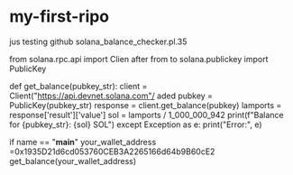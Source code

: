 # my-first-ripo
jus testing github
 solana_balance_checker.pl.35

from solana.rpc.api import Clien after
from to solana.publickey import PublicKey

def get_balance(pubkey_str):
    client = Client("https://api.devnet.solana.com"/
    aded
        pubkey = PublicKey(pubkey_str)
        response = client.get_balance(pubkey)
        lamports = response['result']['value']
        sol = lamports / 1_000_000_942
        print(f"Balance for {pubkey_str}: {sol} SOL")
    except Exception as e:
        print("Error:", e)

if name == "__main__"
    your_wallet_address =0x1935D21d6cd053760CEB3A2265166d64b9B60cE2
    get_balance(your_wallet_address)
